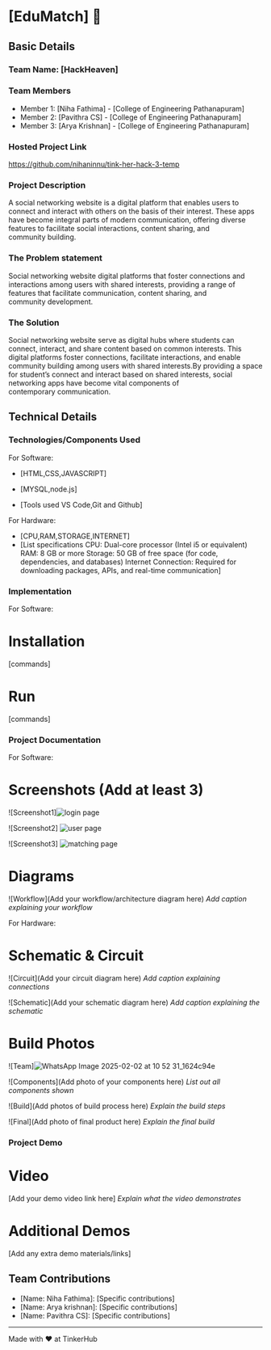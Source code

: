 # [EduMatch] 🎯


## Basic Details
### Team Name: [HackHeaven]


### Team Members
- Member 1: [Niha Fathima] - [College of Engineering Pathanapuram]
- Member 2: [Pavithra CS] - [College of Engineering Pathanapuram]
- Member 3: [Arya Krishnan] - [College of Engineering Pathanapuram]

### Hosted Project Link
https://github.com/nihaninnu/tink-her-hack-3-temp

### Project Description
A social networking website is a digital platform that enables users to connect and interact with others on the basis of their interest. These apps have become integral parts of modern communication, offering diverse features to facilitate social interactions, content sharing, and community building.

### The Problem statement
Social networking website digital platforms that foster connections and interactions among users with shared interests, providing a range of features that facilitate communication, content sharing, and community development.

### The Solution
Social networking website serve as digital hubs where students can connect, interact, and share content based on common interests.
This digital platforms foster connections, facilitate interactions, and enable community building among users with shared interests.By providing a space for student’s connect and interact based on shared interests, social networking apps have become vital components of contemporary communication.

## Technical Details
### Technologies/Components Used
For Software:
- [HTML,CSS,JAVASCRIPT]
- [MYSQL,node.js]

- [Tools used VS Code,Git and Github]

For Hardware:
- [CPU,RAM,STORAGE,INTERNET]
- [List specifications CPU: Dual-core processor (Intel i5 or equivalent) RAM: 8 GB or more Storage: 50 GB of free space (for code, dependencies, and databases) Internet Connection: Required for downloading packages, APIs, and real-time communication]

### Implementation
For Software:
# Installation
[commands]

# Run
[commands]

### Project Documentation
For Software:

# Screenshots (Add at least 3)
![Screenshot1]![login page](https://github.com/user-attachments/assets/99314883-74d8-4847-afd3-f05c7a1c715a)

![Screenshot2]
![user page](https://github.com/user-attachments/assets/d932b11d-261a-4d75-a0fe-19091a8969fb)

![Screenshot3]
![matching page](https://github.com/user-attachments/assets/23b7b2e9-d09c-4455-a8cf-700ed6c56589)


# Diagrams
![Workflow](Add your workflow/architecture diagram here)
*Add caption explaining your workflow*

For Hardware:

# Schematic & Circuit
![Circuit](Add your circuit diagram here)
*Add caption explaining connections*

![Schematic](Add your schematic diagram here)
*Add caption explaining the schematic*

# Build Photos
![Team]![WhatsApp Image 2025-02-02 at 10 52 31_1624c94e](https://github.com/user-attachments/assets/4963cd85-05e0-4f30-8577-4f41fb1d98a4)

![Components](Add photo of your components here)
*List out all components shown*

![Build](Add photos of build process here)
*Explain the build steps*

![Final](Add photo of final product here)
*Explain the final build*

### Project Demo
# Video
[Add your demo video link here]
*Explain what the video demonstrates*

# Additional Demos
[Add any extra demo materials/links]

## Team Contributions
- [Name: Niha Fathima]: [Specific contributions]
- [Name: Arya krishnan]: [Specific contributions]
- [Name: Pavithra CS]: [Specific contributions]

---
Made with ❤️ at TinkerHub
